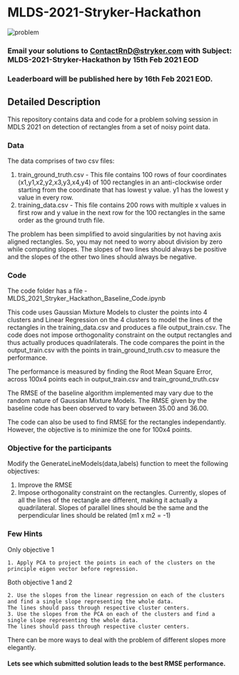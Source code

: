 # MLDS-2021-Stryker-Hackathon

![problem](https://user-images.githubusercontent.com/78955446/107764713-a9e67580-6d56-11eb-8889-600d8b4a4163.jpg)

### Email your solutions to ContactRnD@stryker.com with Subject: MLDS-2021-Stryker-Hackathon by 15th Feb 2021 EOD
### Leaderboard will be published here by 16th Feb 2021 EOD.

## Detailed Description
This repository contains data and code for a problem solving session in MDLS 2021 on detection of rectangles from a set of noisy point data.

### Data
The data comprises of two csv files:
1. train_ground_truth.csv - 
This file contains 100 rows of four coordinates (x1,y1,x2,y2,x3,y3,x4,y4) of 100 rectangles in an anti-clockwise order starting from the coordinate that has lowest y value.
y1 has the lowest y value in every row. 
2. training_data.csv -
This file contains 200 rows with multiple x values in first row and y value in the next row for the 100 rectangles in the same order as the ground truth file.

The problem has been simplified to avoid singularities by not having axis aligned rectangles. So, you may not need to worry about division by zero while computing slopes.
The slopes of two lines should always be positive and the slopes of the other two lines should always be negative.

### Code
The code folder has a file - MLDS_2021_Stryker_Hackathon_Baseline_Code.ipynb

This code uses Gaussian Mixture Models to cluster the points into 4 clusters and Linear Regression on the 4 clusters to model the lines of the rectangles in the training_data.csv and produces a file output_train.csv. The code does not impose orthogonality constraint on the output rectangles and thus actually produces quadrilaterals. The code compares the point in the output_train.csv with the points in train_ground_truth.csv to measure the performance.

The performance is measured by finding the Root Mean Square Error, across 100x4 points each in output_train.csv and train_ground_truth.csv

The RMSE of the baseline algorithm implemented may vary due to the random nature of Gaussian Mixture Models.
The RMSE given by the baseline code has been observed to vary between 35.00 and 36.00.

The code can also be used to find RMSE for the rectangles independantly. 
However, the objective is to minimize the one for 100x4 points.

### Objective for the participants

Modify the GenerateLineModels(data,labels) function to meet the following objectives:
1. Improve the RMSE
2. Impose orthogonality constraint on the rectangles. 
   Currently, slopes of all the lines of the rectangle are different, making it actually a quadrilateral.
   Slopes of parallel lines should be the same and the perpendicular lines should be related (m1 x m2 = -1)
   
### Few Hints

Only objective 1

    1. Apply PCA to project the points in each of the clusters on the principle eigen vector before regression.
    
Both objective 1 and 2 

    2. Use the slopes from the linear regression on each of the clusters and find a single slope representing the whole data. 
    The lines should pass through respective cluster centers.                
    3. Use the slopes from the PCA on each of the clusters and find a single slope representing the whole data. 
    The lines should pass through respective cluster centers.
    
There can be more ways to deal with the problem of different slopes more elegantly.

#### Lets see which submitted solution leads to the best RMSE performance.
